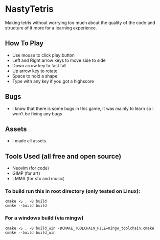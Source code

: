 # NastyTetris
Making tetris without worrying too much about the quality of the code and structure of it more for a learning experience.

## How To Play
- Use mouse to click play button
- Left and Right arrow keys to move side to side
- Down arrow key to fast fall
- Up arrow key to rotate
- Space to hold a shape
- Type with any key if you got a highscore

## Bugs
- I know that there is some bugs in this game, it was mainly to learn so I won't be fixing any bugs

## Assets
- I made all assets.

## Tools Used (all free and open source)
- Neovim (for code)
- GIMP (for art)
- LMMS (for sfx and music)

### To build run this in root directory (only tested on Linux):
```
cmake -S . -B build
cmake --build build
```

### For a windows build (via mingw)
```
cmake -S . -B build_win -DCMAKE_TOOLCHAIN_FILE=mingw_toolchain.cmake
cmake --build build_win
```
